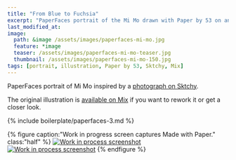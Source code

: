 ```yaml
---
title: "From Blue to Fuchsia"
excerpt: "PaperFaces portrait of the Mi Mo drawn with Paper by 53 on an iPad."
last_modified_at: 
image: 
  path: &image /assets/images/paperfaces-mi-mo.jpg 
  feature: *image
  teaser: /assets/images/paperfaces-mi-mo-teaser.jpg
  thumbnail: /assets/images/paperfaces-mi-mo-150.jpg
tags: [portrait, illustration, Paper by 53, Sktchy, Mix]
---
```


PaperFaces portrait of Mi Mo inspired by a [photograph on Sktchy](http://sktchy.com/oIkdLC).

The original illustration is [available on Mix](https://mix.fiftythree.com/11098-Michael-Rose/1619293) if you want to rework it or get a closer look.

{% include boilerplate/paperfaces-3.md %}

{% figure caption:"Work in progress screen captures Made with Paper." class:"half" %}
[![Work in process screenshot](/assets/images/paperfaces-mi-mo-process-1-600.jpg)](/assets/images/paperfaces-mi-mo-process-1-lg.jpg) [![Work in process screenshot](/assets/images/paperfaces-mi-mo-process-2-600.jpg)](/assets/images/paperfaces-mi-mo-process-2-lg.jpg)
{% endfigure %}
